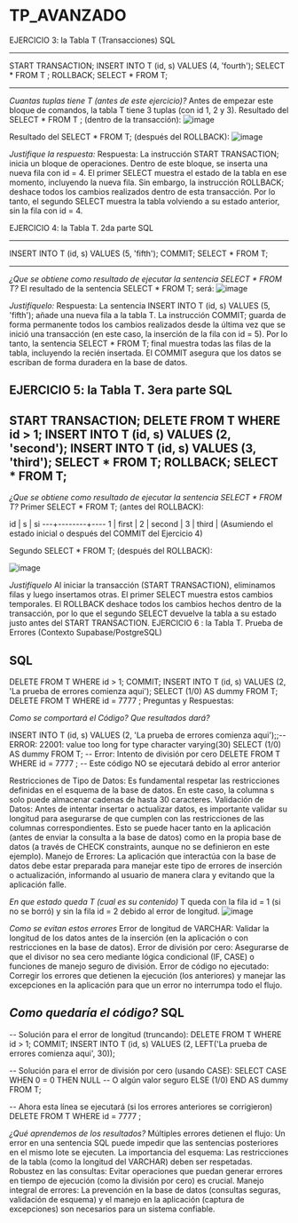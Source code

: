 # TP_AVANZADO
EJERCICIO 3: la Tabla T (Transacciones)
SQL
-- ---------------------------------
START TRANSACTION;
INSERT INTO T (id, s) VALUES (4, 'fourth');
SELECT * FROM T ;
ROLLBACK;
SELECT * FROM T;
-- ---------------------------------
*Cuantas tuplas tiene T (antes de este ejercicio)?*
Antes de empezar este bloque de comandos, 
la tabla T tiene 3 tuplas (con id 1, 2 y 3).
Resultado del SELECT * FROM T ; (dentro de la transacción):
![image](https://github.com/user-attachments/assets/161c58cd-a9a6-4763-bbe7-2873abf8d544)

Resultado del SELECT * FROM T; (después del ROLLBACK):
![image](https://github.com/user-attachments/assets/2afc8614-133c-4c60-88d6-3e54ea035baf)

*Justifique la respuesta:*
Respuesta: La instrucción START TRANSACTION; inicia un bloque de operaciones. Dentro de este bloque,
se inserta una nueva fila con id = 4. El primer SELECT muestra el estado de la tabla en ese momento,
incluyendo la nueva fila. Sin embargo, la instrucción ROLLBACK; deshace todos los cambios realizados
dentro de esta transacción. Por lo tanto, el segundo SELECT muestra la tabla volviendo a su estado
anterior, sin la fila con id = 4.

EJERCICIO 4: la Tabla T. 2da parte
SQL
-- ------------------------------------
INSERT INTO T (id, s) VALUES (5, 'fifth');
COMMIT;
SELECT * FROM T;
-- ------------------------------------
*¿Que se obtiene como resultado de ejecutar la sentencia SELECT * FROM T?*
El resultado de la sentencia SELECT * FROM T; será:
![image](https://github.com/user-attachments/assets/ddcf9217-8acb-4f7f-93d5-7b8c7a706374)

*Justifíquelo:*
Respuesta: La sentencia INSERT INTO T (id, s) VALUES (5, 'fifth'); añade una nueva fila a la tabla T.
La instrucción COMMIT; guarda de forma permanente todos los cambios realizados desde la última vez 
que se inició una transacción (en este caso, la inserción de la fila con id = 5). Por lo tanto, 
la sentencia SELECT * FROM T; final muestra todas las filas de la tabla, incluyendo la recién insertada.
El COMMIT asegura que los datos se escriban de forma duradera en la base de datos.

EJERCICIO 5: la Tabla T. 3era parte 
SQL
------------------------------------
START TRANSACTION;
DELETE FROM T WHERE id > 1;
INSERT INTO T (id, s) VALUES (2, 'second');
INSERT INTO T (id, s) VALUES (3, 'third');
SELECT * FROM T;
ROLLBACK;
SELECT * FROM T;
------------------------------------

*¿Que se obtiene como resultado de ejecutar la sentencia SELECT * FROM T?*
Primer SELECT * FROM T; (antes del ROLLBACK):

id | s      | si
---+--------+----
 1 | first  |
 2 | second |
 3 | third  |
(Asumiendo el estado inicial o después del COMMIT del Ejercicio 4)

Segundo SELECT * FROM T; (después del ROLLBACK):

![image](https://github.com/user-attachments/assets/9f02e581-416e-4537-b758-b337bbfda68d)

*Justifíquelo*
 Al iniciar la transacción (START TRANSACTION), eliminamos filas y luego insertamos otras. 
 El primer SELECT muestra estos cambios temporales. El ROLLBACK deshace todos los cambios 
 hechos dentro de la transacción, por lo que el segundo SELECT devuelve la tabla a su estado
 justo antes del START TRANSACTION.
 EJERCICIO 6 : la Tabla T. Prueba de Errores (Contexto Supabase/PostgreSQL)

SQL
------------------------------------
DELETE FROM T WHERE id > 1;
COMMIT;
INSERT INTO T (id, s) VALUES (2, 'La prueba de errores comienza aqui');
SELECT (1/0) AS dummy FROM T;
DELETE FROM T WHERE id = 7777 ;
Preguntas y Respuestas:

*Como se comportará el Código? Que resultados dará?*

 INSERT INTO T (id, s) VALUES (2, 'La prueba de errores comienza aqui');;--ERROR:  22001: value too long for type character varying(30)
 SELECT (1/0) AS dummy FROM T; -- Error: Intento de división por cero
 DELETE FROM T WHERE id = 7777 ; -- Este código NO se ejecutará debido al error anterior
 
 Restricciones de Tipo de Datos: Es fundamental respetar las restricciones definidas en el 
 esquema de la base de datos. En este caso, la columna s solo puede almacenar cadenas de hasta 30 caracteres.
 Validación de Datos: Antes de intentar insertar o actualizar datos, es importante validar
 su longitud para asegurarse de que cumplen con las restricciones de las columnas correspondientes.
 Esto se puede hacer tanto en la aplicación (antes de enviar la consulta a la base de datos) como en
 la propia base de datos (a través de CHECK constraints, aunque no se definieron en este ejemplo).
Manejo de Errores: La aplicación que interactúa con la base de datos debe estar preparada para manejar
este tipo de errores de inserción o actualización, informando al usuario de manera clara y evitando que la aplicación falle.

*En que estado queda T (cual es su contenido)*
 T queda con la fila id = 1 (si no se borró) y sin la fila id = 2 debido al error de longitud.
 ![image](https://github.com/user-attachments/assets/9128e774-076e-4eb1-9658-cc2b5ac7f80f)

*Como se evitan estos errores*
Error de longitud de VARCHAR: Validar la longitud de los datos antes de la inserción (en la aplicación o con restricciones en la base de datos).
Error de división por cero: Asegurarse de que el divisor no sea cero mediante lógica condicional (IF, CASE) o funciones de manejo seguro de división.
Error de código no ejecutado: Corregir los errores que detienen la ejecución (los anteriores) y manejar las excepciones en la aplicación para que un error
no interrumpa todo el flujo.

*Como quedaría el código?*
SQL
------------------------------------
-- Solución para el error de longitud (truncando):
DELETE FROM T WHERE id > 1;
COMMIT;
INSERT INTO T (id, s) VALUES (2, LEFT('La prueba de errores comienza aqui', 30));

-- Solución para el error de división por cero (usando CASE):
SELECT
    CASE
        WHEN 0 = 0 THEN NULL -- O algún valor seguro
        ELSE (1/0)
    END AS dummy
FROM T;

-- Ahora esta línea se ejecutará (si los errores anteriores se corrigieron)
DELETE FROM T WHERE id = 7777 ;

*¿Qué aprendemos de los resultados?*
Múltiples errores detienen el flujo: Un error en una sentencia SQL puede impedir que las sentencias posteriores en el mismo lote se ejecuten.
La importancia del esquema: Las restricciones de la tabla (como la longitud del VARCHAR) deben ser respetadas.
Robustez en las consultas: Evitar operaciones que puedan generar errores en tiempo de ejecución (como la división por cero) es crucial.
Manejo integral de errores: La prevención en la base de datos (consultas seguras, validación de esquema) y el manejo en la aplicación (captura de excepciones) son necesarios para un sistema confiable.
